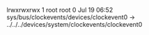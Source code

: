 lrwxrwxrwx 1 root root 0 Jul 19 06:52 sys/bus/clockevents/devices/clockevent0 -> ../../../devices/system/clockevents/clockevent0
